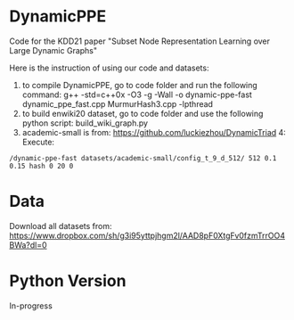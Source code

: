 # DynamicPPE
Code for the KDD21 paper "Subset Node Representation Learning over Large Dynamic Graphs"

Here is the instruction of using our code and datasets:
1. to compile DynamicPPE, go to code folder and run the following command:
g++ -std=c++0x -O3 -g -Wall -o dynamic-ppe-fast dynamic_ppe_fast.cpp MurmurHash3.cpp -lpthread
2. to build enwiki20 dataset, go to code folder and use the following python script:
build_wiki_graph.py
3. academic-small is from: https://github.com/luckiezhou/DynamicTriad
4: Execute:

```
/dynamic-ppe-fast datasets/academic-small/config_t_9_d_512/ 512 0.1 0.15 hash 0 20 0
```

# Data 
Download all datasets from: https://www.dropbox.com/sh/g3i95yttpjhgm2l/AAD8pF0XtgFv0fzmTrrOO4BWa?dl=0

# Python Version 
In-progress 
